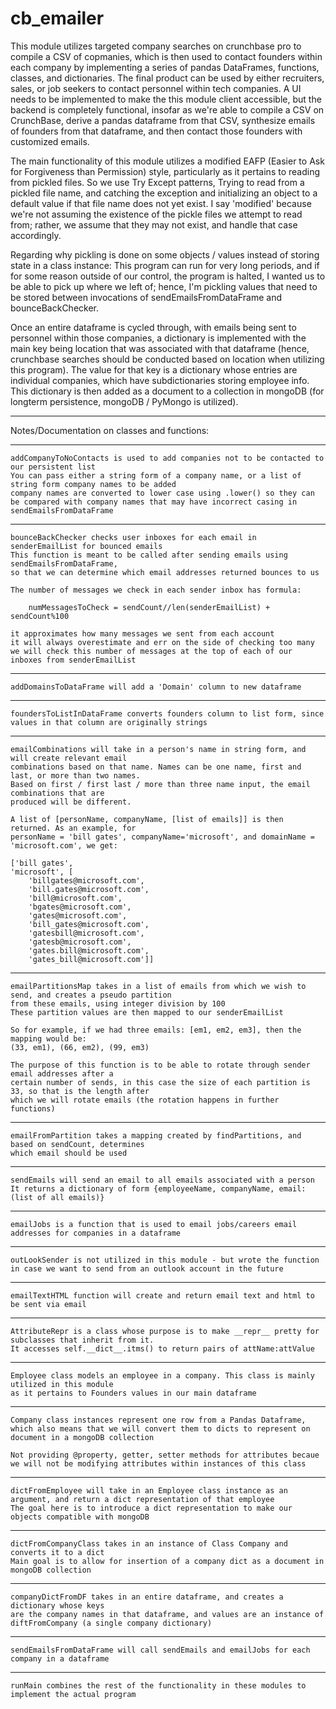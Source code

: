 # cb_emailer
This module utilizes targeted company searches on crunchbase pro to compile a CSV of copmanies, which is then used to contact founders within each company by implementing a series of pandas DataFrames, functions, classes, and dictionaries. The final product can be used by either recruiters, sales, or job seekers to contact personnel
within tech companies. A UI needs to be implemented to make the this module client accessible, but the backend
is completely functional, insofar as we're able to compile a CSV on CrunchBase, derive a pandas dataframe from 
that CSV, synthesize emails of founders from that dataframe, and then contact those founders with customized emails.

The main functionality of this module utilizes a modified EAFP (Easier to Ask for Forgiveness than Permission) style, particularly as it pertains to reading from pickled files. So we use Try Except patterns, Trying to read from a pickled file name, and catching the exception and initializing an object to a default value if that file name does not yet exist. I say 'modified' because we're not assuming the existence of the pickle files we attempt to read from; rather,
we assume that they may not exist, and handle that case accordingly. 

Regarding why pickling is done on some objects / values instead of storing state in a class instance: This program can run for very long periods, and if for some reason outside of our control, the program is halted, I wanted us to be able to pick up where we left of; hence, I'm pickling values that need to be stored between invocations of sendEmailsFromDataFrame and bounceBackChecker.

Once an entire dataframe is cycled through, with emails being sent to personnel within those companies, a dictionary
is implemented with the main key being location that was associated with that dataframe (hence, crunchbase searches 
should be conducted based on location when utilizing this program). The value for that key is a dictionary whose
entries are individual companies, which have subdictionaries storing employee info. This dictionary is then 
added as a document to a collection in mongoDB (for longterm persistence, mongoDB / PyMongo is utilized).

***
Notes/Documentation on classes and functions:
***
    addCompanyToNoContacts is used to add companies not to be contacted to our persistent list
    You can pass either a string form of a company name, or a list of string form company names to be added
    company names are converted to lower case using .lower() so they can be compared with company names that may have incorrect casing in sendEmailsFromDataFrame

***
    bounceBackChecker checks user inboxes for each email in senderEmailList for bounced emails
    This function is meant to be called after sending emails using sendEmailsFromDataFrame,
    so that we can determine which email addresses returned bounces to us

    The number of messages we check in each sender inbox has formula:

        numMessagesToCheck = sendCount//len(senderEmailList) + sendCount%100

    it approximates how many messages we sent from each account
    it will always overestimate and err on the side of checking too many
    we will check this number of messages at the top of each of our inboxes from senderEmailList

***
    addDomainsToDataFrame will add a 'Domain' column to new dataframe

***
    foundersToListInDataFrame converts founders column to list form, since values in that column are originally strings

***
    emailCombinations will take in a person's name in string form, and will create relevant email
    combinations based on that name. Names can be one name, first and last, or more than two names.
    Based on first / first last / more than three name input, the email combinations that are 
    produced will be different. 

    A list of [personName, companyName, [list of emails]] is then returned. As an example, for 
    personName = 'bill gates', companyName='microsoft', and domainName = 'microsoft.com', we get:

    ['bill gates', 
    'microsoft', [
        'billgates@microsoft.com', 
        'bill.gates@microsoft.com', 
        'bill@microsoft.com', 
        'bgates@microsoft.com', 
        'gates@microsoft.com', 
        'bill_gates@microsoft.com', 
        'gatesbill@microsoft.com', 
        'gatesb@microsoft.com', 
        'gates.bill@microsoft.com', 
        'gates_bill@microsoft.com']]

***
    emailPartitionsMap takes in a list of emails from which we wish to send, and creates a pseudo partition
    from these emails, using integer division by 100
    These partition values are then mapped to our senderEmailList

    So for example, if we had three emails: [em1, em2, em3], then the mapping would be:
    (33, em1), (66, em2), (99, em3)

    The purpose of this function is to be able to rotate through sender email addresses after a 
    certain number of sends, in this case the size of each partition is 33, so that is the length after
    which we will rotate emails (the rotation happens in further functions)

***
    emailFromPartition takes a mapping created by findPartitions, and based on sendCount, determines 
    which email should be used

***
    sendEmails will send an email to all emails associated with a person
    It returns a dictionary of form {employeeName, companyName, email:(list of all emails)} 

***
    emailJobs is a function that is used to email jobs/careers email addresses for companies in a dataframe

***
    outLookSender is not utilized in this module - but wrote the function in case we want to send from an outlook account in the future

***
    emailTextHTML function will create and return email text and html to be sent via email

***
    AttributeRepr is a class whose purpose is to make __repr__ pretty for subclasses that inherit from it.
    It accesses self.__dict__.itms() to return pairs of attName:attValue

***
    Employee class models an employee in a company. This class is mainly utilized in this module
    as it pertains to Founders values in our main dataframe

***
    Company class instances represent one row from a Pandas Dataframe,
    which also means that we will convert them to dicts to represent on document in a mongoDB collection

    Not providing @property, getter, setter methods for attributes becaue 
    we will not be modifying attributes within instances of this class

***
    dictFromEmployee will take in an Employee class instance as an argument, and return a dict representation of that employee
    The goal here is to introduce a dict representation to make our objects compatible with mongoDB 

***
    dictFromCompanyClass takes in an instance of Class Company and converts it to a dict
    Main goal is to allow for insertion of a company dict as a document in mongoDB collection

***
    companyDictFromDF takes in an entire dataframe, and creates a dictionary whose keys
    are the company names in that dataframe, and values are an instance of diftFromCompany (a single company dictionary)

***
    sendEmailsFromDataFrame will call sendEmails and emailJobs for each company in a dataframe

***
    runMain combines the rest of the functionality in these modules to implement the actual program